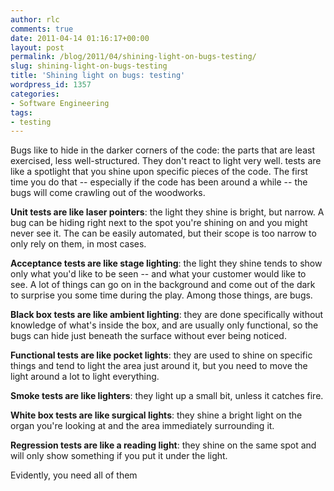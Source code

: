 ```yaml
---
author: rlc
comments: true
date: 2011-04-14 01:16:17+00:00
layout: post
permalink: /blog/2011/04/shining-light-on-bugs-testing/
slug: shining-light-on-bugs-testing
title: 'Shining light on bugs: testing'
wordpress_id: 1357
categories:
- Software Engineering
tags:
- testing
---
```


Bugs like to hide in the darker corners of the code: the parts that are least exercised, less well-structured. They don't react to light very well. tests are like a spotlight that you shine upon specific pieces of the code. The first time you do that -- especially if the code has been around a while -- the bugs will come crawling out of the woodworks.
<!--more-->
**Unit tests are like laser pointers**: the light they shine is bright, but narrow. A bug can be hiding right next to the spot you're shining on and you might never see it. The can be easily automated, but their scope is too narrow to only rely on them, in most cases.

**Acceptance tests are like stage lighting**: the light they shine tends to show only what you'd like to be seen -- and what your customer would like to see. A lot of things can go on in the background and come out of the dark to surprise you some time during the play. Among those things, are bugs.

**Black box tests are like ambient lighting**: they are done specifically without knowledge of what's inside the box, and are usually only functional, so the bugs can hide just beneath the surface without ever being noticed.

**Functional tests are like pocket lights**: they are used to shine on specific things and tend to light the area just around it, but you need to move the light around a lot to light everything.

**Smoke tests are like lighters**: they light up a small bit, unless it catches fire.

**White box tests are like surgical lights**: they shine a bright light on the organ you're looking at and the area immediately surrounding it.

**Regression tests are like a reading light**: they shine on the same spot and will only show something if you put it under the light.

Evidently, you need all of them
